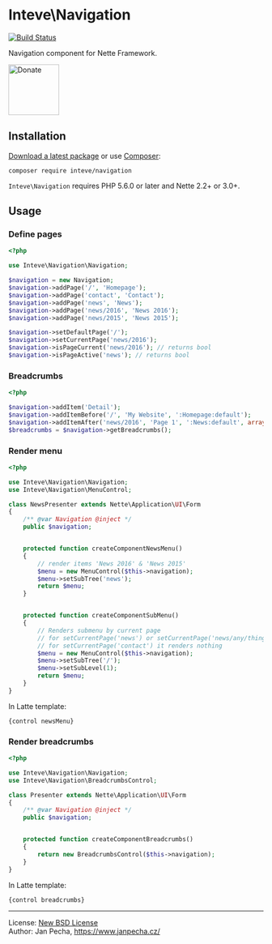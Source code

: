 
# Inteve\Navigation

[![Build Status](https://github.com/inteve/navigation/workflows/Build/badge.svg)](https://github.com/inteve/navigation/actions)

Navigation component for Nette Framework.

<a href="https://www.janpecha.cz/donate/"><img src="https://buymecoffee.intm.org/img/donate-banner.v1.svg" alt="Donate" height="100"></a>


## Installation

[Download a latest package](https://github.com/inteve/navigation/releases) or use [Composer](http://getcomposer.org/):

```
composer require inteve/navigation
```

`Inteve\Navigation` requires PHP 5.6.0 or later and Nette 2.2+ or 3.0+.


## Usage

### Define pages

``` php
<?php

use Inteve\Navigation\Navigation;

$navigation = new Navigation;
$navigation->addPage('/', 'Homepage');
$navigation->addPage('contact', 'Contact');
$navigation->addPage('news', 'News');
$navigation->addPage('news/2016', 'News 2016');
$navigation->addPage('news/2015', 'News 2015');

$navigation->setDefaultPage('/');
$navigation->setCurrentPage('news/2016');
$navigation->isPageCurrent('news/2016'); // returns bool
$navigation->isPageActive('news'); // returns bool
```

### Breadcrumbs

``` php
<?php

$navigation->addItem('Detail');
$navigation->addItemBefore('/', 'My Website', ':Homepage:default');
$navigation->addItemAfter('news/2016', 'Page 1', ':News:default', array('page' => 1));
$breadcrumbs = $navigation->getBreadcrumbs();
```


### Render menu

``` php
<?php

use Inteve\Navigation\Navigation;
use Inteve\Navigation\MenuControl;

class NewsPresenter extends Nette\Application\UI\Form
{
	/** @var Navigation @inject */
	public $navigation;


	protected function createComponentNewsMenu()
	{
		// render items 'News 2016' & 'News 2015'
		$menu = new MenuControl($this->navigation);
		$menu->setSubTree('news');
		return $menu;
	}


	protected function createComponentSubMenu()
	{
		// Renders submenu by current page
		// for setCurrentPage('news') or setCurrentPage('news/any/thing') it renders items 'news/2016' & 'news/2015'
		// for setCurrentPage('contact') it renders nothing
		$menu = new MenuControl($this->navigation);
		$menu->setSubTree('/');
		$menu->setSubLevel(1);
		return $menu;
	}
}
```

In Latte template:

```latte
{control newsMenu}
```


### Render breadcrumbs

``` php
<?php

use Inteve\Navigation\Navigation;
use Inteve\Navigation\BreadcrumbsControl;

class Presenter extends Nette\Application\UI\Form
{
	/** @var Navigation @inject */
	public $navigation;


	protected function createComponentBreadcrumbs()
	{
		return new BreadcrumbsControl($this->navigation);
	}
}
```

In Latte template:

```latte
{control breadcrumbs}
```

------------------------------

License: [New BSD License](license.md)
<br>Author: Jan Pecha, https://www.janpecha.cz/
